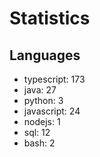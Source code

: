 # Statistics
## Languages
- typescript: 173
- java: 27
- python: 3
- javascript: 24
- nodejs: 1
- sql: 12
- bash: 2
